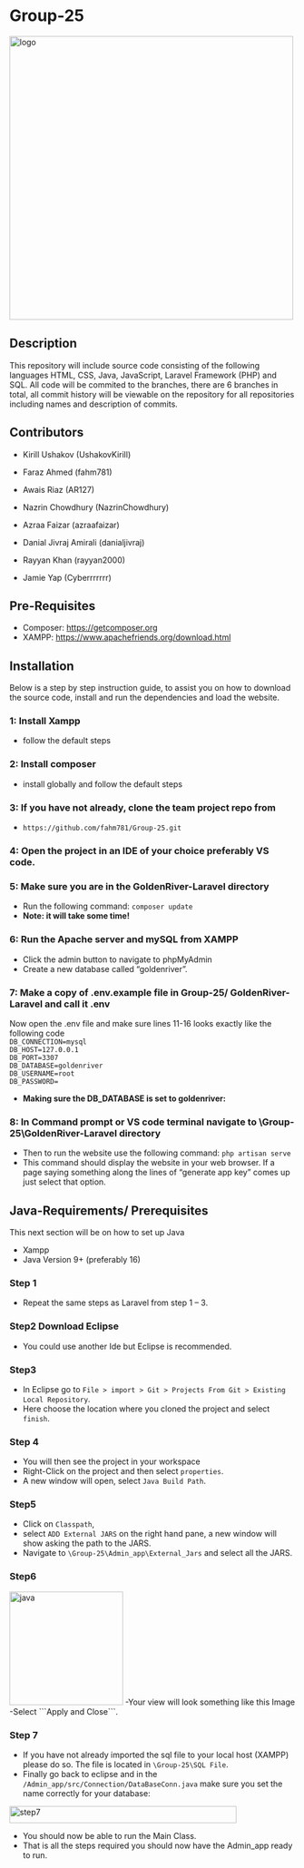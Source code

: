 # Group-25
<img src="https://user-images.githubusercontent.com/116160905/226141518-2bb67b77-b194-45a1-bf62-510ddb8ffa43.png" alt="logo" width="500" height="500">

## Description 
This repository will include source code consisting of the following languages HTML, CSS, Java, JavaScript, Laravel Framework (PHP) and SQL.
All code will be commited to the branches, there are 6 branches in total, all commit history will be viewable on the repository for all repositories including names and description of commits.

## Contributors 
- Kirill Ushakov (UshakovKirill) 

- Faraz Ahmed (fahm781) 

- Awais Riaz (AR127) 

- Nazrin Chowdhury (NazrinChowdhury) 

- Azraa Faizar (azraafaizar) 

- Danial Jivraj Amirali (danialjivraj) 

- Rayyan Khan (rayyan2000)     

- Jamie Yap (Cyberrrrrrr)  

## Pre-Requisites
- Composer: https://getcomposer.org
- XAMPP: https://www.apachefriends.org/download.html
## Installation 
Below is a step by step instruction guide, to assist you on how to download the source code, install and run the dependencies and load the website.
### 1: Install Xampp
- follow the default steps

### 2: Install composer
- install globally and follow the default steps

### 3: If you have not already, clone the team project repo from 
- ```https://github.com/fahm781/Group-25.git```

### 4: Open the project in an IDE of your choice preferably VS code.

### 5: Make sure you are in the GoldenRiver-Laravel directory

- Run the following command: ```composer update```
- <b>Note: it will take some time!</b>
### 6: Run the Apache server and mySQL from XAMPP

- Click the admin button to navigate to phpMyAdmin
- Create a new database called “goldenriver”.
### 7: Make a copy of .env.example file in Group-25/ GoldenRiver-Laravel and call it .env 
Now open the .env file and make sure lines 11-16 looks exactly like the following code  
```DB_CONNECTION=mysql```
<br>
```DB_HOST=127.0.0.1```
<br>
```DB_PORT=3307```
<br>
```DB_DATABASE=goldenriver```
<br>
```DB_USERNAME=root```
<br>
```DB_PASSWORD= ```
- <b>Making sure the DB_DATABASE is set to goldenriver:</b>

### 8: In Command prompt or VS code terminal navigate to \Group-25\GoldenRiver-Laravel directory
- Then to run the website use the following command: ```php artisan serve```
- This command should display the website in your web browser. If a page saying something along the lines of “generate app key” comes up just select that option.

## Java-Requirements/ Prerequisites
This next section will be on how to set up Java
-	Xampp
-	Java Version 9+ (preferably 16)
### Step 1
- Repeat the same steps as Laravel from step 1 – 3.
### Step2 Download Eclipse 
- You could use another Ide but Eclipse is recommended.
### Step3
- In Eclipse go to ```File > import > Git > Projects From Git > Existing Local Repository```. 
- Here choose the location where you cloned the project and select ```finish```.
	 
### Step 4 
- You will then see the project in your workspace
- Right-Click on the project and then select ```properties```. 
- A new window will open, select ```Java Build Path```.

### Step5 
- Click on ```Classpath```, 
- select ```ADD External JARS``` on the right hand pane, a new window will show asking the path to the JARS. 
- Navigate to ```\Group-25\Admin_app\External_Jars``` and select all the JARS. 

### Step6
<img src="https://user-images.githubusercontent.com/116160905/228320317-a230656d-b19b-4c31-8b47-82631e4a84ac.jpg" alt="java" width="200" height="200">
-Your view will look something like this Image 
-Select ```Apply and Close```. 

### Step 7
- If you have not already imported the sql file to your local host (XAMPP) please do so. The file is located in ```\Group-25\SQL File```.
- Finally go back to eclipse and in the ```/Admin_app/src/Connection/DataBaseConn.java``` make sure you set the name correctly for your database:
<img src="https://user-images.githubusercontent.com/116160905/229387729-6f261df7-039f-4479-a67b-1924b20dddc4.png" alt ="step7" width="400" height="30">

- You should now be able to run the Main Class. 
- That is all the steps required you should now have the Admin_app ready to run.


